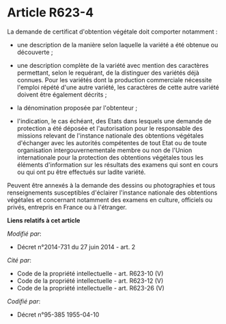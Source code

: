 # Article R623-4

La demande de certificat d'obtention végétale doit comporter notamment :

- une description de la manière selon laquelle la variété a été obtenue ou découverte ;

- une description complète de la variété avec mention des caractères permettant, selon le requérant, de la distinguer des
variétés déjà connues. Pour les variétés dont la production commerciale nécessite l'emploi répété d'une autre variété, les
caractères de cette autre variété doivent être également décrits ; 

- la dénomination proposée par l'obtenteur ;

- l'indication, le cas échéant, des Etats dans lesquels une demande de protection a été déposée et l'autorisation pour le
responsable des missions relevant de l'instance nationale des obtentions végétales d'échanger avec les autorités compétentes
de tout Etat ou de toute organisation intergouvernementale membre ou non de l'Union internationale pour la protection des
obtentions végétales tous les éléments d'information sur les résultats des examens qui sont en cours ou qui ont pu être
effectués sur ladite variété.

Peuvent être annexés à la demande des dessins ou photographies et tous renseignements susceptibles d'éclairer l'instance
nationale des obtentions végétales et concernant notamment des examens en culture, officiels ou privés, entrepris en France
ou à l'étranger.

**Liens relatifs à cet article**

_Modifié par_:

  - Décret n°2014-731 du 27 juin 2014 - art. 2

_Cité par_:

  - Code de la propriété intellectuelle - art. R623-10 (V)
  - Code de la propriété intellectuelle - art. R623-12 (V)
  - Code de la propriété intellectuelle - art. R623-26 (V)

_Codifié par_:

  - Décret n°95-385 1955-04-10
